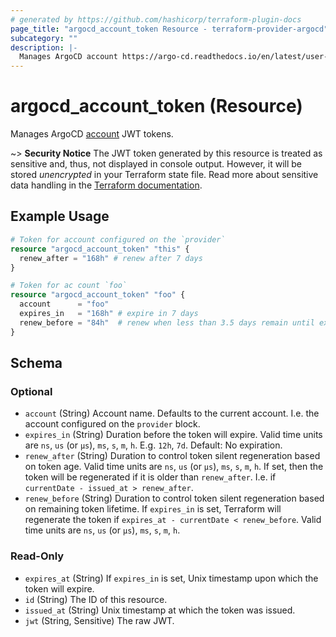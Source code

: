 ```yaml
---
# generated by https://github.com/hashicorp/terraform-plugin-docs
page_title: "argocd_account_token Resource - terraform-provider-argocd"
subcategory: ""
description: |-
  Manages ArgoCD account https://argo-cd.readthedocs.io/en/latest/user-guide/commands/argocd_account/ JWT tokens.
---
```


# argocd_account_token (Resource)

Manages ArgoCD [account](https://argo-cd.readthedocs.io/en/latest/user-guide/commands/argocd_account/) JWT tokens.

~> **Security Notice** The JWT token generated by this resource is treated as sensitive and, thus, not displayed in console output. However, it will be stored *unencrypted* in your Terraform state file. Read more about sensitive data handling in the [Terraform documentation](https://www.terraform.io/docs/language/state/sensitive-data.html).

## Example Usage

```terraform
# Token for account configured on the `provider`
resource "argocd_account_token" "this" {
  renew_after = "168h" # renew after 7 days
}

# Token for ac count `foo`
resource "argocd_account_token" "foo" {
  account      = "foo"
  expires_in   = "168h" # expire in 7 days
  renew_before = "84h"  # renew when less than 3.5 days remain until expiry
}
```

<!-- schema generated by tfplugindocs -->

## Schema

### Optional

- `account` (String) Account name. Defaults to the current account. I.e. the account configured on the `provider` block.
- `expires_in` (String) Duration before the token will expire. Valid time units are `ns`, `us` (or `µs`), `ms`, `s`, `m`, `h`. E.g. `12h`, `7d`. Default: No expiration.
- `renew_after` (String) Duration to control token silent regeneration based on token age. Valid time units are `ns`, `us` (or `µs`), `ms`, `s`, `m`, `h`. If set, then the token will be regenerated if it is older than `renew_after`. I.e. if `currentDate - issued_at > renew_after`.
- `renew_before` (String) Duration to control token silent regeneration based on remaining token lifetime. If `expires_in` is set, Terraform will regenerate the token if `expires_at - currentDate < renew_before`. Valid time units are `ns`, `us` (or `µs`), `ms`, `s`, `m`, `h`.

### Read-Only

- `expires_at` (String) If `expires_in` is set, Unix timestamp upon which the token will expire.
- `id` (String) The ID of this resource.
- `issued_at` (String) Unix timestamp at which the token was issued.
- `jwt` (String, Sensitive) The raw JWT.
